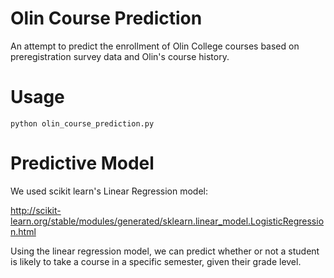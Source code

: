 Olin Course Prediction
======================

An attempt to predict the enrollment of Olin College courses based on preregistration survey data and Olin's course history. 

# Usage

    python olin_course_prediction.py

# Predictive Model

We used scikit learn's Linear Regression model: 

http://scikit-learn.org/stable/modules/generated/sklearn.linear_model.LogisticRegression.html 

Using the linear regression model, we can predict whether or not a student is likely to take a course in a specific semester, given their grade level. 